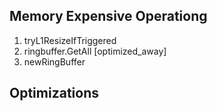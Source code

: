 ## Memory Expensive Operationg

1. tryL1ResizeIfTriggered
2. ringbuffer.GetAll [optimized_away]
3. newRingBuffer

## Optimizations

